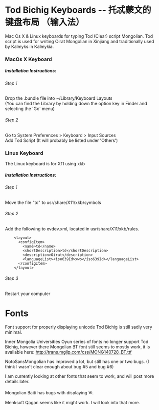 # Tod Bichig Keyboards -- 托忒蒙文的键盘布局 （输入法）
Mac Os X & Linux keyboards for typing Tod (Clear) script Mongolian. Tod script is used for writing Oirat Mongolian in Xinjiang and traditionally used by Kalmyks in Kalmykia.
### MacOs X Keyboard
##### Installation Instructions:
###### Step 1
 Drop the .bundle file into ~/Library/Keyboard Layouts   
 (You can find the Library by holding down the option key in Finder and selecting the 'Go' menu)
###### Step 2
  Go to System Preferences > Keyboard > Input Sources   
  Add Tod Script (It will probably be listed under 'Others')
### Linux Keyboard
The Linux keyboard is for X11 using xkb
##### Installation Instructions:
###### Step 1
Move the file "td" to usr/share/X11/xkb/symbols
###### Step 2
Add the following to evdev.xml, located in usr/share/X11/xkb/rules.

```
    <layout>
      <configItem>
        <name>td</name>
        <shortDescription>td</shortDescription>
        <description>Oirat</description>
        <languageList><iso639Id>xwo</iso639Id></languageList>
      </configItem>
    </layout>
```
###### Step 3
Restart your computer

# Fonts
Font support for properly displaying unicode Tod Bichig is still sadly very minimal.

Inner Mongolia Universities Oyun series of fonts no longer support Tod Bichig, however there Mongolian BT font still seems to mostly work, it is available here: http://trans.mglip.com/css/MONG140728_BT.ttf  

NotoSansMongolian has improved a lot, but still has one or two bugs. (I think I wasn't clear enough about bug #5 and bug #6)

I am currently looking at other fonts that seem to work, and will post more details later.

Mongolian Baiti has bugs with displaying ᡅ.

Menksoft Qagan seems like it might work. I will look into that more.


